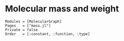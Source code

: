 
# Molecular mass and weight

```@autodocs
Modules = [MolecularGraph]
Pages   = ["mass.jl"]
Private = false
Order   = [:constant, :function, :type]
```
